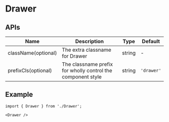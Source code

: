 # Drawer

## APIs
| Name | Description | Type | Default |
| --- | --- | --- | --- |
| className(optional) | The extra classname for Drawer | string | - |
| prefixCls(optional) | The classname prefix for wholly control the component style | string | `'drawer'` | 


## Example

```tsx
import { Drawer } from './Drawer';

<Drawer />
```
